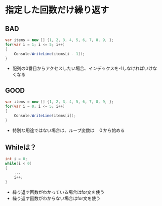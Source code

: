 # 指定した回数だけ繰り返す

## BAD

```c#
var items = new [] {1, 2, 3, 4, 5, 6, 7, 8, 9, };
for(var i = 1; i <= 5; i++)
{
    Console.WriteLine(items[i - 1]);
}
```

- 配列の0番目からアクセスしたい場合、インデックスを-1しなければいけなくなる

## GOOD

```c#
var items = new [] {1, 2, 3, 4, 5, 6, 7, 8, 9, };
for(var i = 0; i <= 5; i++)
{
    Console.WriteLine(items[i]);
}
```

- 特別な用途ではない場合は、ループ変数は　０から始める

## Whileは？

```c#
int i = 0;
while(i < 0)
{
    ...
    i++;
}
```

- 繰り返す回数がわかっている場合はfor文を使う
- 繰り返す回数がわからない場合はfor文を使う
